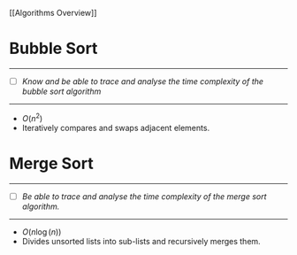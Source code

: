 [[Algorithms Overview]]
# Bubble Sort
---
- [ ] *Know and be able to trace and analyse the time complexity of the bubble sort algorithm*
---
- $O(n^2)$
- Iteratively compares and swaps adjacent elements.
# Merge Sort
---
- [ ] *Be able to trace and analyse the time complexity of the merge sort algorithm.*
---
- $O(n\log(n))$
- Divides unsorted lists into sub-lists and recursively merges them.
